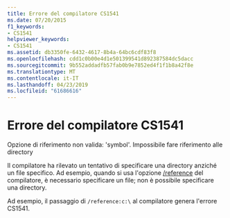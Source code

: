 ```yaml
---
title: Errore del compilatore CS1541
ms.date: 07/20/2015
f1_keywords:
- CS1541
helpviewer_keywords:
- CS1541
ms.assetid: db3350fe-6432-4617-8b4a-64bc6cdf83f8
ms.openlocfilehash: cdd1c0b00e4d1e501399541d892387584dc5dacc
ms.sourcegitcommit: 9b552addadfb57fab0b9e7852ed4f1f1b8a42f8e
ms.translationtype: MT
ms.contentlocale: it-IT
ms.lasthandoff: 04/23/2019
ms.locfileid: "61686616"
---
```

# <a name="compiler-error-cs1541"></a>Errore del compilatore CS1541
Opzione di riferimento non valida: 'symbol'. Impossibile fare riferimento alle directory  
  
 Il compilatore ha rilevato un tentativo di specificare una directory anziché un file specifico. Ad esempio, quando si usa l'opzione [/reference](../../csharp/language-reference/compiler-options/reference-compiler-option.md) del compilatore, è necessario specificare un file; non è possibile specificare una directory.  
  
 Ad esempio, il passaggio di `/reference:c:\` al compilatore genera l'errore CS1541.
